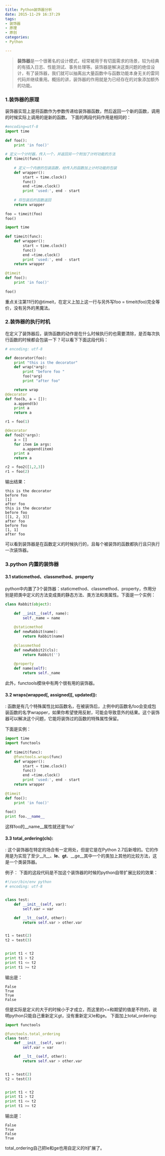 ```yaml
---
title: Python装饰器分析
date: 2015-11-29 16:37:29
tags:
- 装饰器
- 原理
- 原创
categories: 
- Python 

---
```


>**装饰器**是一个很著名的设计模式，经常被用于有切面需求的场景，较为经典的有插入日志、性能测试、事务处理等。装饰器是解决这类问题的绝佳设计，有了装饰器，我们就可以抽离出大量函数中与函数功能本身无关的雷同代码并继续重用。概括的讲，装饰器的作用就是为已经存在的对象添加额外的功能。

### 1.装饰器的原理
装饰器实现上是将函数作为参数传递给装饰器函数，然后返回一个新的函数，调用的时候实际上调用的是新的函数。
下面的两段代码作用是相同的：
```python
#encoding=utf-8
import time
 
def foo():
    print 'in foo()'
 
# 定义一个计时器，传入一个，并返回另一个附加了计时功能的方法
def timeit(func):
     
    # 定义一个内嵌的包装函数，给传入的函数加上计时功能的包装
    def wrapper():
        start = time.clock()
        func()
        end =time.clock()
        print 'used:', end - start
     
    # 将包装后的函数返回
    return wrapper
 
foo = timeit(foo)
foo()
```
```python
import time
 
def timeit(func):
    def wrapper():
        start = time.clock()
        func()
        end =time.clock()
        print 'used:', end - start
    return wrapper
 
@timeit
def foo():
    print 'in foo()'
 
foo()
```
重点关注第11行的@timeit，在定义上加上这一行与另外写foo = timeit(foo)完全等价，没有另外的黑魔法。

### 2.装饰器的执行时机
在定义了装饰器后，装饰函数的动作是在什么时候执行的也需要清除，是否每次执行函数的时候都会包装一下？可以看下下面这段代码：
```python 
# encoding: utf-8

def decorator(foo):
    print "this is the decorator"
    def wrap(*arg):
        print "before foo "
        foo(*arg)
        print "after foo"

    return wrap
@decorator
def foo(b, a = []):
    a.append(b)
    print a
    return a

r1 = foo(1)

@decorator
def foo2(*args):
    a = []
    for item in args:
        a.append(item)
    print a
    return a

r2 = foo2([1,2,3])
r1 = foo(2)
```
输出结果：
```
this is the decorator
before foo
[1]
after foo
this is the decorator
before foo
[[1, 2, 3]]
after foo
before foo
[1, 1]
after foo
```
可以看到装饰器是在函数定义的时候执行的，且每个被装饰的函数都执行且只执行一次装饰器。

### 3.python 内置的装饰器
#### 3.1 staticmethod、classmethod、property

python中内置了3个装饰器：staticmethod、classmethod、property，作用分别是把类中定义的方法变成类的静态方法、类方法和类属性。下面是一个实例：
```python
class Rabbit(object):
     
    def __init__(self, name):
        self._name = name
     
    @staticmethod
    def newRabbit(name):
        return Rabbit(name)
     
    @classmethod
    def newRabbit2(cls):
        return Rabbit('')
     
    @property
    def name(self):
        return self._name
```
此外，functools模块中有两个很有用的装饰器。
#### 3.2 wraps(wrapped[, assigned][, updated]): 

:   函数是有几个特殊属性比如函数名，在被装饰后，上例中的函数名foo会变成包装函数的名字wrapper，如果你希望使用反射，可能会导致意外的结果。这个装饰器可以解决这个问题，它能将装饰过的函数的特殊属性保留。

下面是实例：
```python
import time
import functools
 
def timeit(func):
    @functools.wraps(func)
    def wrapper():
        start = time.clock()
        func()
        end =time.clock()
        print 'used:', end - start
    return wrapper
 
@timeit
def foo():
    print 'in foo()'
 
foo()
print foo.__name__
```

这样foo的__name__属性就还是'foo'

#### 3.3 total_ordering(cls): 

:   这个装饰器在特定的场合有一定用处，但是它是在Python 2.7后新增的。它的作用是为实现了至少__lt__、__le__、__gt__、__ge__其中一个的类加上其他的比较方法，这是一个类装饰器。

例子：
下面的这段代码是不加这个装饰器的时候的python自带扩展比较的效果：
```python
#!/usr/bin/env python
# encoding: utf-8


class test:
    def __init__(self, var):
        self.var = var

    def __lt__(self, other):
        return self.var > other.var


t1 = test(2)
t2 = test(3)


print t1 < t2
print t1 > t2
print t1 <= t2
print t1 >= t2

```
输出是：
```
False
True
True
False
```
但是实际是定义的大于的时候小于才成立，而这里的<=和期望的值是不符的，说明python只能自己重新定义gt，没有重新定义le和ge。
下面加上total_ordering:
```python
import functools

@functools.total_ordering
class test:
    def __init__(self, var):
        self.var = var

    def __lt__(self, other):
        return self.var > other.var


t1 = test(2)
t2 = test(3)


print t1 < t2
print t1 > t2
print t1 <= t2
print t1 >= t2
```
输出是：
```
False
True
False
True
```
total_ordering自己把le和ge也用自定义的lt扩展了。



